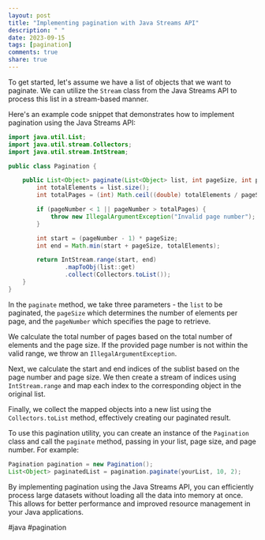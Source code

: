 ```yaml
---
layout: post
title: "Implementing pagination with Java Streams API"
description: " "
date: 2023-09-15
tags: [pagination]
comments: true
share: true
---
```


To get started, let's assume we have a list of objects that we want to paginate. We can utilize the `Stream` class from the Java Streams API to process this list in a stream-based manner.

Here's an example code snippet that demonstrates how to implement pagination using the Java Streams API:

```java
import java.util.List;
import java.util.stream.Collectors;
import java.util.stream.IntStream;

public class Pagination {

    public List<Object> paginate(List<Object> list, int pageSize, int pageNumber) {
        int totalElements = list.size();
        int totalPages = (int) Math.ceil((double) totalElements / pageSize);

        if (pageNumber < 1 || pageNumber > totalPages) {
            throw new IllegalArgumentException("Invalid page number");
        }

        int start = (pageNumber - 1) * pageSize;
        int end = Math.min(start + pageSize, totalElements);

        return IntStream.range(start, end)
                .mapToObj(list::get)
                .collect(Collectors.toList());
    }
}
```

In the `paginate` method, we take three parameters - the `list` to be paginated, the `pageSize` which determines the number of elements per page, and the `pageNumber` which specifies the page to retrieve.

We calculate the total number of pages based on the total number of elements and the page size. If the provided page number is not within the valid range, we throw an `IllegalArgumentException`.

Next, we calculate the start and end indices of the sublist based on the page number and page size. We then create a stream of indices using `IntStream.range` and map each index to the corresponding object in the original list.

Finally, we collect the mapped objects into a new list using the `Collectors.toList` method, effectively creating our paginated result.

To use this pagination utility, you can create an instance of the `Pagination` class and call the `paginate` method, passing in your list, page size, and page number. For example:

```java
Pagination pagination = new Pagination();
List<Object> paginatedList = pagination.paginate(yourList, 10, 2);
```

By implementing pagination using the Java Streams API, you can efficiently process large datasets without loading all the data into memory at once. This allows for better performance and improved resource management in your Java applications.

#java #pagination